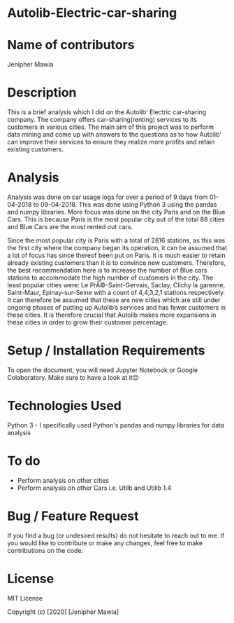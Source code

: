 # Autolib-Electric-car-sharing

# Name of contributors
Jenipher Mawia


# Description
This is a brief analysis which I did on the Autolib' Electric car-sharing company. The company offers car-sharing(renting) services to its customers in various cities. The main aim of this project was to perform data mining and come up with answers to the questions as to how Autolib' can improve their services to ensure they realize more profits and retain existing customers.

# Analysis
Analysis was done on car usage logs for over a period of 9 days from 01-04-2018 to 09-04-2018. This was done using Python 3 using the pandas and numpy libraries. 
More focus was done on the city Paris and on the Blue Cars. This is because Paris is the most popular city out of the total 88 cities and Blue Cars are the most rented out cars. 

Since the most popular city is Paris with a total of 2816 stations, as this was the first city where the company began its operation, it can be assumed that a lot of focus has since thereof been put on Paris. It is much easier to retain already existing customers than it is to convince new customers. Therefore, the best recommendation here  is to increase the number of Blue cars stations to accommodate the high number of customers in the city. 
The least popular cities were: Le PrÃ©-Saint-Gervais, Saclay, Clichy la garenne, Saint-Maur, Epinay-sur-Seine with a count of 4,4,3,2,1 stations respectively. It can therefore be assumed that these are new cities which are still under ongoing phases of putting up Autolib’s services and has fewer customers in these cities. It is therefore crucial that Autolib makes more expansions in these cities in order to grow their customer percentage. 

# Setup / Installation Requirements
To open the document, you will need Jupyter Notebook or Google Colaboratory. Make sure to have a look at it😊

# Technologies Used
  Python 3 - I specifically used Python's pandas and numpy libraries for data analysis
  
 # To do
 - Perform analysis on other cities
 - Perform analysis on other Cars i.e. Utilb and Utilib 1.4
 
 # Bug / Feature Request
 If you find a bug (or undesired results) do not hesitate to reach out to me. If you would like to contribute or make any changes, feel free to make contributions on the code.
 
 # License
 MIT License

Copyright (c) [2020] [Jenipher Mawia]
